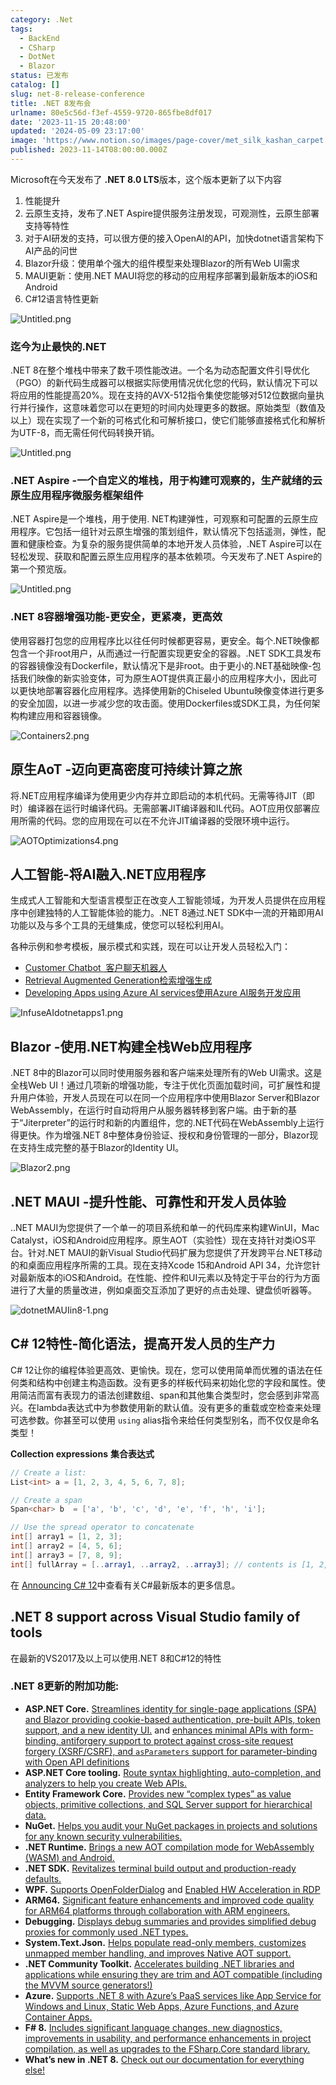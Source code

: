 ```yaml
---
category: .Net
tags:
  - BackEnd
  - CSharp
  - DotNet
  - Blazor
status: 已发布
catalog: []
slug: net-8-release-conference
title: .NET 8发布会
urlname: 80e5c56d-f3ef-4559-9720-865fbe8df017
date: '2023-11-15 20:48:00'
updated: '2024-05-09 23:17:00'
image: 'https://www.notion.so/images/page-cover/met_silk_kashan_carpet.jpg'
published: 2023-11-14T08:00:00.000Z
---
```


Microsoft在今天发布了 **.NET 8.0 LTS**版本，这个版本更新了以下内容

1. 性能提升
2. 云原生支持，发布了.NET Aspire提供服务注册发现，可观测性，云原生部署支持等特性
3. 对于AI研发的支持，可以很方便的接入OpenAI的API，加快dotnet语言架构下AI产品的问世
4. Blazor升级：使用单个强大的组件模型来处理Blazor的所有Web UI需求
5. MAUI更新：使用.NET MAUI将您的移动的应用程序部署到最新版本的iOS和Android
6. C#12语言特性更新

![Untitled.png](https://prod-files-secure.s3.us-west-2.amazonaws.com/5d24fe63-e567-4804-86f9-9fdc62e13082/10cda029-65af-4ea7-b30e-605b2d9e6c57/Untitled.png?X-Amz-Algorithm=AWS4-HMAC-SHA256&X-Amz-Content-Sha256=UNSIGNED-PAYLOAD&X-Amz-Credential=ASIAZI2LB4662RX5GEOI%2F20250301%2Fus-west-2%2Fs3%2Faws4_request&X-Amz-Date=20250301T053718Z&X-Amz-Expires=3600&X-Amz-Security-Token=IQoJb3JpZ2luX2VjEGQaCXVzLXdlc3QtMiJIMEYCIQDRgsVHv%2FeimmkNTjX%2Bycyl015IMFUJTBIslSIYfUFIKQIhAIrgjDC7XapqespgwS3OrQP9P2bymuuscftzbNEpxanPKogECJ3%2F%2F%2F%2F%2F%2F%2F%2F%2F%2FwEQABoMNjM3NDIzMTgzODA1IgyHLmpq3JhKahIsIzMq3AMioXZNRI1RE9wgc7xCcmzCCFRj22CuWxTveUH3TjjWMMlg3nj6Rve07SMNjvd7w6UbhHgtEQ%2FhpqglvPXoEEmsftpQIAtE3Qet2kPvq4uaNMmZYwUuMw29b5oc7qEn8of%2B6mE8avIn8uEVZzlB0wrcrbheudoKTMubE6OtfdL9Pm5nFnN4YBurpAfWwfekGiicIsIX2PdeccRC2TMOOkga76Vtki9f3Wjv5At5MOj%2BXHATmAbrbjF6C75PqtEyUavFrW06zCXPAfszV4GXHWgxgiudB2Ie7bITa31lCiKCbf%2B0uL7J88kZaxaLlfaHiVh5ghm5x0DhQURndUGPL5rL0U2%2FFpestSG2VXfMHZnLKWIe%2FhsJ3im8JLH%2FGUnByVZA1931sSYRCkw6j96f7bnAJ7vETZOLmTVHj%2B14hm79m8xUfhjBBku0Hsiu6vEVbyzdwlXldc953iAvY%2BkiRuy7Kw%2Bdz74lL9VaJQ84TWqfJBvDASf6aD6vOWoCiI1yjLY9ZLQ3e9mC%2FDWyYHQEyNld767NLAwsiagkWgglznXEdWT03tlv%2F37OoeReudpsClJu0nJBtASGMu7GYeyl2M8%2FitWF5Vipv8R77UftWj%2F%2BwTQAVm61%2FeLV1jk61DDlj4q%2BBjqkAZFzgab6sxrcr4S7KGSvBaG2W6wvDYFSTGW2u4sC5c1RqGs4RBJvAPPCuZKaUHPSky7D04USTvcxrhuqnRYAdIMo%2FK25MCxV%2FvtmGkbLhbS2Wlw%2F%2BxK9pIzRY9FsO3CuGWQTp9hbFdD3Wn%2FNTKA%2BpydAZ%2Fxf0mQsd5NraDTpQQIKMPUtzXpw34Hvyf3f3KCNgVErPDjSr1V5y7JMZncWv1zOX7WA&X-Amz-Signature=9fabdd1e3c1f4caf7ce45798e22531a09718a9a84f0d2a65844bc213debc19b1&X-Amz-SignedHeaders=host&x-id=GetObject)


### **迄今为止最快的.NET**


.NET 8在整个堆栈中带来了数千项性能改进。一个名为动态配置文件引导优化（PGO）的新代码生成器可以根据实际使用情况优化您的代码，默认情况下可以将应用的性能提高20%。现在支持的AVX-512指令集使您能够对512位数据向量执行并行操作，这意味着您可以在更短的时间内处理更多的数据。原始类型（数值及以上）现在实现了一个新的可格式化和可解析接口，使它们能够直接格式化和解析为UTF-8，而无需任何代码转换开销。


![Untitled.png](https://prod-files-secure.s3.us-west-2.amazonaws.com/5d24fe63-e567-4804-86f9-9fdc62e13082/edcbf140-d619-4389-a4a6-f97c113ab9f2/Untitled.png?X-Amz-Algorithm=AWS4-HMAC-SHA256&X-Amz-Content-Sha256=UNSIGNED-PAYLOAD&X-Amz-Credential=ASIAZI2LB4662RX5GEOI%2F20250301%2Fus-west-2%2Fs3%2Faws4_request&X-Amz-Date=20250301T053718Z&X-Amz-Expires=3600&X-Amz-Security-Token=IQoJb3JpZ2luX2VjEGQaCXVzLXdlc3QtMiJIMEYCIQDRgsVHv%2FeimmkNTjX%2Bycyl015IMFUJTBIslSIYfUFIKQIhAIrgjDC7XapqespgwS3OrQP9P2bymuuscftzbNEpxanPKogECJ3%2F%2F%2F%2F%2F%2F%2F%2F%2F%2FwEQABoMNjM3NDIzMTgzODA1IgyHLmpq3JhKahIsIzMq3AMioXZNRI1RE9wgc7xCcmzCCFRj22CuWxTveUH3TjjWMMlg3nj6Rve07SMNjvd7w6UbhHgtEQ%2FhpqglvPXoEEmsftpQIAtE3Qet2kPvq4uaNMmZYwUuMw29b5oc7qEn8of%2B6mE8avIn8uEVZzlB0wrcrbheudoKTMubE6OtfdL9Pm5nFnN4YBurpAfWwfekGiicIsIX2PdeccRC2TMOOkga76Vtki9f3Wjv5At5MOj%2BXHATmAbrbjF6C75PqtEyUavFrW06zCXPAfszV4GXHWgxgiudB2Ie7bITa31lCiKCbf%2B0uL7J88kZaxaLlfaHiVh5ghm5x0DhQURndUGPL5rL0U2%2FFpestSG2VXfMHZnLKWIe%2FhsJ3im8JLH%2FGUnByVZA1931sSYRCkw6j96f7bnAJ7vETZOLmTVHj%2B14hm79m8xUfhjBBku0Hsiu6vEVbyzdwlXldc953iAvY%2BkiRuy7Kw%2Bdz74lL9VaJQ84TWqfJBvDASf6aD6vOWoCiI1yjLY9ZLQ3e9mC%2FDWyYHQEyNld767NLAwsiagkWgglznXEdWT03tlv%2F37OoeReudpsClJu0nJBtASGMu7GYeyl2M8%2FitWF5Vipv8R77UftWj%2F%2BwTQAVm61%2FeLV1jk61DDlj4q%2BBjqkAZFzgab6sxrcr4S7KGSvBaG2W6wvDYFSTGW2u4sC5c1RqGs4RBJvAPPCuZKaUHPSky7D04USTvcxrhuqnRYAdIMo%2FK25MCxV%2FvtmGkbLhbS2Wlw%2F%2BxK9pIzRY9FsO3CuGWQTp9hbFdD3Wn%2FNTKA%2BpydAZ%2Fxf0mQsd5NraDTpQQIKMPUtzXpw34Hvyf3f3KCNgVErPDjSr1V5y7JMZncWv1zOX7WA&X-Amz-Signature=2559b9e544e98faa54f63803bb384f2b55c57966f08b15c5f84fa4e215dcf41e&X-Amz-SignedHeaders=host&x-id=GetObject)


### **.NET Aspire -一个自定义的堆栈，用于构建可观察的，生产就绪的云原生应用程序微服务框架组件**


.NET Aspire是一个堆栈，用于使用. NET构建弹性，可观察和可配置的云原生应用程序。它包括一组针对云原生增强的策划组件，默认情况下包括遥测，弹性，配置和健康检查。为复杂的服务提供简单的本地开发人员体验，.NET Aspire可以在轻松发现、获取和配置云原生应用程序的基本依赖项。今天发布了.NET Aspire的第一个预览版。


![Untitled.png](https://prod-files-secure.s3.us-west-2.amazonaws.com/5d24fe63-e567-4804-86f9-9fdc62e13082/ff6a34d3-ac25-412d-9204-a7263d00528f/Untitled.png?X-Amz-Algorithm=AWS4-HMAC-SHA256&X-Amz-Content-Sha256=UNSIGNED-PAYLOAD&X-Amz-Credential=ASIAZI2LB4662RX5GEOI%2F20250301%2Fus-west-2%2Fs3%2Faws4_request&X-Amz-Date=20250301T053718Z&X-Amz-Expires=3600&X-Amz-Security-Token=IQoJb3JpZ2luX2VjEGQaCXVzLXdlc3QtMiJIMEYCIQDRgsVHv%2FeimmkNTjX%2Bycyl015IMFUJTBIslSIYfUFIKQIhAIrgjDC7XapqespgwS3OrQP9P2bymuuscftzbNEpxanPKogECJ3%2F%2F%2F%2F%2F%2F%2F%2F%2F%2FwEQABoMNjM3NDIzMTgzODA1IgyHLmpq3JhKahIsIzMq3AMioXZNRI1RE9wgc7xCcmzCCFRj22CuWxTveUH3TjjWMMlg3nj6Rve07SMNjvd7w6UbhHgtEQ%2FhpqglvPXoEEmsftpQIAtE3Qet2kPvq4uaNMmZYwUuMw29b5oc7qEn8of%2B6mE8avIn8uEVZzlB0wrcrbheudoKTMubE6OtfdL9Pm5nFnN4YBurpAfWwfekGiicIsIX2PdeccRC2TMOOkga76Vtki9f3Wjv5At5MOj%2BXHATmAbrbjF6C75PqtEyUavFrW06zCXPAfszV4GXHWgxgiudB2Ie7bITa31lCiKCbf%2B0uL7J88kZaxaLlfaHiVh5ghm5x0DhQURndUGPL5rL0U2%2FFpestSG2VXfMHZnLKWIe%2FhsJ3im8JLH%2FGUnByVZA1931sSYRCkw6j96f7bnAJ7vETZOLmTVHj%2B14hm79m8xUfhjBBku0Hsiu6vEVbyzdwlXldc953iAvY%2BkiRuy7Kw%2Bdz74lL9VaJQ84TWqfJBvDASf6aD6vOWoCiI1yjLY9ZLQ3e9mC%2FDWyYHQEyNld767NLAwsiagkWgglznXEdWT03tlv%2F37OoeReudpsClJu0nJBtASGMu7GYeyl2M8%2FitWF5Vipv8R77UftWj%2F%2BwTQAVm61%2FeLV1jk61DDlj4q%2BBjqkAZFzgab6sxrcr4S7KGSvBaG2W6wvDYFSTGW2u4sC5c1RqGs4RBJvAPPCuZKaUHPSky7D04USTvcxrhuqnRYAdIMo%2FK25MCxV%2FvtmGkbLhbS2Wlw%2F%2BxK9pIzRY9FsO3CuGWQTp9hbFdD3Wn%2FNTKA%2BpydAZ%2Fxf0mQsd5NraDTpQQIKMPUtzXpw34Hvyf3f3KCNgVErPDjSr1V5y7JMZncWv1zOX7WA&X-Amz-Signature=63fa3e2c087f18980004ccf60db190e5d515edc3e97446f1e10f0e1481a45788&X-Amz-SignedHeaders=host&x-id=GetObject)


### **.NET 8容器增强功能-更安全，更紧凑，更高效**


使用容器打包您的应用程序比以往任何时候都更容易，更安全。每个.NET映像都包含一个非root用户，从而通过一行配置实现更安全的容器。.NET SDK工具发布的容器镜像没有Dockerfile，默认情况下是非root。由于更小的.NET基础映像-包括我们映像的新实验变体，可为原生AOT提供真正最小的应用程序大小，因此可以更快地部署容器化应用程序。选择使用新的Chiseled Ubuntu映像变体进行更多的安全加固，以进一步减少您的攻击面。使用Dockerfiles或SDK工具，为任何架构构建应用和容器镜像。


![Containers2.png](https://devblogs.microsoft.com/dotnet/wp-content/uploads/sites/10/2023/11/Containers2.png)


## 原生AoT -迈向更高密度可持续计算之旅


将.NET应用程序编译为使用更少内存并立即启动的本机代码。无需等待JIT（即时）编译器在运行时编译代码。无需部署JIT编译器和IL代码。AOT应用仅部署应用所需的代码。您的应用现在可以在不允许JIT编译器的受限环境中运行。


![AOTOptimizations4.png](https://devblogs.microsoft.com/dotnet/wp-content/uploads/sites/10/2023/11/AOTOptimizations4.png)


## 人工智能-将AI融入.NET应用程序


生成式人工智能和大型语言模型正在改变人工智能领域，为开发人员提供在应用程序中创建独特的人工智能体验的能力。.NET 8通过.NET SDK中一流的开箱即用AI功能以及与多个工具的无缝集成，使您可以轻松利用AI。


各种示例和参考模板，展示模式和实践，现在可以让开发人员轻松入门：

- [Customer Chatbot](https://github.com/dotnet/eShop)[ ](https://github.com/dotnet/eShop)[ 客户聊天机器人](https://github.com/dotnet/eShop)
- [Retrieval Augmented Generation](https://github.com/Azure-Samples/azure-search-openai-demo-csharp)[检索增强生成](https://github.com/Azure-Samples/azure-search-openai-demo-csharp)
- [Developing Apps using Azure AI services](https://devblogs.microsoft.com/dotnet/demystifying-retrieval-augmented-generation-with-dotnet/)[使用Azure AI服务开发应用](https://devblogs.microsoft.com/dotnet/demystifying-retrieval-augmented-generation-with-dotnet/)

![InfuseAIdotnetapps1.png](https://devblogs.microsoft.com/dotnet/wp-content/uploads/sites/10/2023/11/InfuseAIdotnetapps1.png)


## Blazor -使用.NET构建全栈Web应用程序


.NET 8中的Blazor可以同时使用服务器和客户端来处理所有的Web UI需求。这是全栈Web UI！通过几项新的增强功能，专注于优化页面加载时间，可扩展性和提升用户体验，开发人员现在可以在同一个应用程序中使用Blazor Server和Blazor WebAssembly，在运行时自动将用户从服务器转移到客户端。由于新的基于“Jiterpreter”的运行时和新的内置组件，您的.NET代码在WebAssembly上运行得更快。作为增强.NET 8中整体身份验证、授权和身份管理的一部分，Blazor现在支持生成完整的基于Blazor的Identity UI。


![Blazor2.png](https://devblogs.microsoft.com/dotnet/wp-content/uploads/sites/10/2023/11/Blazor2.png)


## .NET MAUI -提升性能、可靠性和开发人员体验


..NET MAUI为您提供了一个单一的项目系统和单一的代码库来构建WinUI，Mac Catalyst，iOS和Android应用程序。原生AOT（实验性）现在支持针对类iOS平台。针对.NET MAUI的新Visual Studio代码扩展为您提供了开发跨平台.NET移动的和桌面应用程序所需的工具。现在支持Xcode 15和Android API 34，允许您针对最新版本的iOS和Android。在性能、控件和UI元素以及特定于平台的行为方面进行了大量的质量改进，例如桌面交互添加了更好的点击处理、键盘侦听器等。


![dotnetMAUIin8-1.png](https://devblogs.microsoft.com/dotnet/wp-content/uploads/sites/10/2023/11/dotnetMAUIin8-1.png)


## C# 12特性-简化语法，提高开发人员的生产力


C# 12让你的编程体验更高效、更愉快。现在，您可以使用简单而优雅的语法在任何类和结构中创建主构造函数。没有更多的样板代码来初始化您的字段和属性。使用简洁而富有表现力的语法创建数组、span和其他集合类型时，您会感到非常高兴。在lambda表达式中为参数使用新的默认值。没有更多的重载或空检查来处理可选参数。你甚至可以使用 `using` alias指令来给任何类型别名，而不仅仅是命名类型！


**Collection expressions** **集合表达式**


```c#
// Create a list:
List<int> a = [1, 2, 3, 4, 5, 6, 7, 8];

// Create a span
Span<char> b  = ['a', 'b', 'c', 'd', 'e', 'f', 'h', 'i'];

// Use the spread operator to concatenate
int[] array1 = [1, 2, 3];
int[] array2 = [4, 5, 6];
int[] array3 = [7, 8, 9];
int[] fullArray = [..array1, ..array2, ..array3]; // contents is [1, 2, 3, 4, 5, 6, 7, 8, 9]
```


在 [Announcing C# 12](https://devblogs.microsoft.com/dotnet/announcing-csharp-12)中查看有关C#最新版本的更多信息。


## .NET 8 support across Visual Studio family of tools


在最新的VS2017及以上可以使用.NET 8和C#12的特性


### .NET 8更新的附加功能:

- **ASP.NET Core.** [Streamlines identity for single-page applications (SPA) and Blazor providing cookie-based authentication, pre-built APIs, token support, and a new identity UI.](https://devblogs.microsoft.com/dotnet/whats-new-with-identity-in-dotnet-8/) and [enhances minimal APIs with form-binding, antiforgery support to protect against cross-site request forgery (XSRF/CSRF), and ](https://learn.microsoft.com/aspnet/core/release-notes/aspnetcore-8.0#minimal-apis)[`asParameters`](https://learn.microsoft.com/aspnet/core/release-notes/aspnetcore-8.0#minimal-apis)[ support for parameter-binding with Open API definitions](https://learn.microsoft.com/aspnet/core/release-notes/aspnetcore-8.0#minimal-apis)
- **ASP.NET Core tooling.** [Route syntax highlighting, auto-completion, and analyzers to help you create Web APIs.](https://devblogs.microsoft.com/dotnet/aspnet-core-route-tooling-dotnet-8/)
- **Entity Framework Core.** [Provides new “complex types” as value objects, primitive collections, and SQL Server support for hierarchical data.](https://devblogs.microsoft.com/dotnet/announcing-ef8-rc2/)
- **NuGet.** [Helps you audit your NuGet packages in projects and solutions for any known security vulnerabilities.](https://learn.microsoft.com/nuget/concepts/auditing-packages)
- **.NET Runtime.** [Brings a new AOT compilation mode for WebAssembly (WASM) and Android.](https://devblogs.microsoft.com/dotnet/announcing-dotnet-8-rc1/#androidstripilafteraot-mode-on-android)
- **.NET SDK.** [Revitalizes terminal build output and production-ready defaults.](https://learn.microsoft.com/dotnet/core/whats-new/dotnet-8#net-sdk)
- **WPF.** [Supports OpenFolderDialog](https://devblogs.microsoft.com/dotnet/wpf-file-dialog-improvements-in-dotnet-8/) and [Enabled HW Acceleration in RDP](https://devblogs.microsoft.com/dotnet/announcing-dotnet-8-rc1/#wpf-hardware-acceleration-in-rdp)
- **ARM64.** [Significant feature enhancements and improved code quality for ARM64 platforms through collaboration with ARM engineers.](https://devblogs.microsoft.com/dotnet/this-arm64-performance-in-dotnet-8/)
- **Debugging.** [Displays debug summaries and provides simplified debug proxies for commonly used .NET types.](https://devblogs.microsoft.com/dotnet/debugging-enhancements-in-dotnet-8/)
- **System.Text.Json.** [Helps populate read-only members, customizes unmapped member handling, and improves Native AOT support.](https://devblogs.microsoft.com/dotnet/system-text-json-in-dotnet-8/)
- **.NET Community Toolkit.** [Accelerates building .NET libraries and applications while ensuring they are trim and AOT compatible (including the MVVM source generators!)](https://devblogs.microsoft.com/dotnet/announcing-the-dotnet-community-toolkit-821/)
- **Azure.** [Supports .NET 8 with Azure’s PaaS services like App Service for Windows and Linux, Static Web Apps, Azure Functions, and Azure Container Apps.](https://aka.ms/appservice-dotnet8)
- **F# 8.** [Includes significant language changes, new diagnostics, improvements in usability, and performance enhancements in project compilation, as well as upgrades to the FSharp.Core standard library.](https://devblogs.microsoft.com/dotnet/announcing-fsharp-8/)
- **What’s new in .NET 8.** [Check out our documentation for everything else!](https://learn.microsoft.com/dotnet/core/whats-new/dotnet-8)
